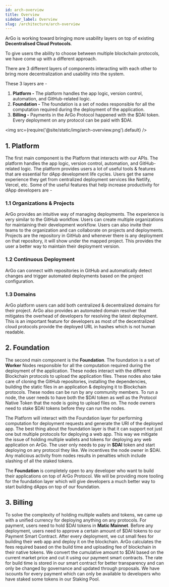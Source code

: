 ```yaml
---
id: arch-overview
title: Overview
sidebar_label: Overview
slug: /architecture/arch-overview
---
```


ArGo is working toward bringing more usability layers on top of existing **Decentralised Cloud Protocols**.

<p>To give users the ability to choose between multiple blockchain protocols, we have come up with a different approach.</p>
<p>There are 3 different layers of components interacting with each other to bring more decentralization and usability into the system. </p>

These 3 layers are -

1. **Platform -** The platform handles the app logic, version control, automation, and GitHub-related logic.
2. **Foundation -** The foundation is a set of nodes responsible for all the computation required during the deployment of the application.
3. **Billing -** Payments in the ArGo Protocol happened with the $DAI token. Every deployment on any protocol can be paid with $DAI.

<img src={require('@site/static/img/arch-overview.png').default} />

## 1. Platform

The first main component is the Platform that interacts with our APIs. The platform handles the app logic, version control, automation, and GitHub-related logic. The platform provides users a lot of useful tools & features that are essential for dApp development life cycles. Users get the same experience they get from centralized deployment services like Netlify, Vercel, etc. Some of the useful features that help increase productivity for dApp developers are -

### 1.1 Organizations & Projects

ArGo provides an intuitive way of managing deployments. The experience is very similar to the GitHub workflow. Users can create multiple organizations for maintaining their development workflow. Users can also invite their teams to the organization and can collaborate on projects and deployments. Projects are the repository in GitHub and whenever there is any deployment on that repository, it will show under the mapped project. This provides the user a better way to maintain their deployment version.

### 1.2 Continuous Deployment

ArGo can connect with repositories in GitHub and automatically detect changes and trigger automated deployments based on the project configuration.

### 1.3 Domains

ArGo platform users can add both centralized & decentralized domains for their project. ArGo also provides an automated domain resolver
that mitigates the overhead of developers for resolving the latest deployment. This is an important feature for developers as most of the decentralized cloud protocols provide the deployed URL in hashes which is not human readable.

## 2. Foundation

The second main component is the **Foundation**. The foundation is a set of **Worker** Nodes responsible for all the computation required during the deployment of the application. These nodes interact with the different Blockchain protocols to upload the application files. These nodes also take care of cloning the GitHub repositories, installing the dependencies, building the static files in an application & deploying it to Blockchain protocols. These nodes can be run by any community members. To run a node, the user needs to have both the $DAI token as well as the Protocol Native Token that the node is going to upload files on. The node owners need to
stake $DAI tokens before they can run the nodes.

The Platform will interact with the Foundation layer for performing computation for deployment requests and generate the URI of the deployed app. The best thing about the foundation layer is that it can support not just one but multiple protocols for deploying a web app. This way we mitigate the issue of holding multiple wallets and tokens for deploying any web application on ArGo. The user only needs to pay in **$DAI** token and start deploying on any protocol they like. We incentives the node owner in $DAI. Any malicious activity from nodes results in penalties which include slashing of all the staked tokens.

The **Foundation** is completely open to any developer who want to build their applications on top of ArGo Protocol. We will be providing more tooling for the foundation layer which will give developers a much better way to start building dApps on top of our foundation.

## 3. Billing

To solve the complexity of holding multiple wallets and tokens, we came up with a unified currency for deploying anything on any protocols. For payment, users need to hold $DAI tokens in **Matic Mainnet**. Before any deployment, users need to approve a certain amount of $DAI tokens to our Payment Smart Contract. After every deployment, we cut small fees for building their web app and deploy it on the blockchain. ArGo calculates the fees required based on the build time and uploading fee of blockchain in their native tokens. We convert the cumulative amount to $DAI based on the current market price and cut it using our payment smart contracts. The rate for build time is stored in our smart contract for better transparency and can only be changed by governance and updated through proposals. We have iscounts for every payment which can only be available to developers who have staked some tokens in our Staking Pool.
